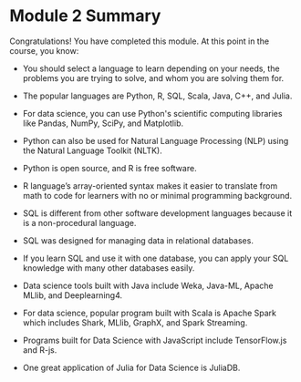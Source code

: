 # Module 2 Summary

Congratulations! You have completed this module. At this point in the course, you know:

- You should select a language to learn depending on your needs, the problems you are trying to solve, and whom you are solving them for.

- The popular languages are Python, R, SQL, Scala, Java, C++, and Julia.

- For data science, you can use Python's scientific computing libraries like Pandas, NumPy, SciPy, and Matplotlib. 

- Python can also be used for Natural Language Processing (NLP) using the Natural Language Toolkit (NLTK). 

- Python is open source, and R is free software. 

- R language’s array-oriented syntax makes it easier to translate from math to code for learners with no or minimal programming background.

- SQL is different from other software development languages because it is a non-procedural language.

- SQL was designed for managing data in relational databases. 

- If you learn SQL and use it with one database, you can apply your SQL knowledge with many other databases easily.

- Data science tools built with Java include Weka, Java-ML, Apache MLlib, and Deeplearning4.

- For data science, popular program built with Scala is Apache Spark which includes Shark, MLlib, GraphX, and Spark Streaming.

- Programs built for Data Science with JavaScript include TensorFlow.js and R-js.

- One great application of Julia for Data Science is JuliaDB.
